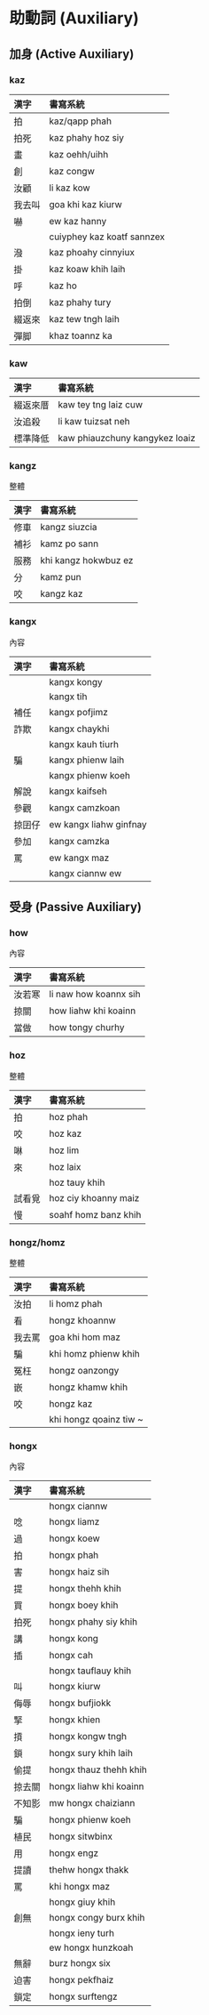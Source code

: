 # 助動詞 (Auxiliary)

## 加身 (Active Auxiliary)

### kaz

| 漢字 | 書寫系統 |
| :--- | :--- |
| 拍 | kaz/qapp phah |
| 拍死 | kaz phahy hoz siy |
| 畫 | kaz oehh/uihh |
| 創 | kaz congw |
| 汝顧 | li kaz kow |
| 我去叫 | goa khi kaz kiurw |
| 嚇 | ew kaz hanny |
| | cuiyphey kaz koatf sannzex |
| 潑 | kaz phoahy cinnyiux |
| 掛 | kaz koaw khih laih |
| 呼 | kaz ho |
| 拍倒 | kaz phahy tury |
| 綴返來 | kaz tew tngh laih |
| 彈脚 | khaz toannz ka |

### kaw

| 漢字 | 書寫系統 |
| :--- | :--- |
| 綴返來厝 | kaw tey tng laiz cuw |
| 汝追殺 | li kaw tuizsat neh |
| 標準降低 | kaw phiauzchuny kangykez loaiz |

### kangz

整體

| 漢字 | 書寫系統 |
| :--- | :--- |
| 修車 | kangz siuzcia |
| 補衫 | kamz po sann |
| 服務 | khi kangz hokwbuz ez |
| 分 | kamz pun |
| 咬 | kangz kaz |

### kangx

內容

| 漢字 | 書寫系統 |
| :--- | :--- |
|| kangx kongy |
|| kangx tih |
| 補任 | kangx pofjimz |
| 詐欺 | kangx chaykhi |
|| kangx kauh tiurh |
| 騙 | kangx phienw laih |
|| kangx phienw koeh |
| 解說 | kangx kaifseh |
| 參觀 | kangx camzkoan |
| 掠囝仔 | ew kangx liahw ginfnay |
| 參加 | kangx camzka |
| 罵 | ew kangx maz |
|| kangx ciannw ew |

## 受身 (Passive Auxiliary)

### how

內容

| 漢字 | 書寫系統 |
| :--- | :--- |
| 汝若寒 | li naw how koannx sih |
| 掠關 | how liahw khi koainn |
| 當做 | how tongy churhy |

### hoz

整體

| 漢字 | 書寫系統 |
| :--- | :--- |
| 拍 | hoz phah |
| 咬 | hoz kaz |
| 啉 | hoz lim |
| 來 | hoz laix |
|| hoz tauy khih |
| 試看覓 | hoz ciy khoanny maiz |
| 慢 | soahf homz banz khih |

### hongz/homz

整體

| 漢字 | 書寫系統 |
| :--- | :--- |
| 汝拍 | li homz phah |
| 看 | hongz khoannw |
| 我去罵 | goa khi hom maz |
| 騙 | khi homz phienw khih |
| 冤枉 | hongz oanzongy |
| 嵌 | hongz khamw khih |
| 咬 | hongz kaz |
|| khi hongz qoainz tiw ~ |

### hongx

內容

| 漢字 | 書寫系統 |
| :--- | :--- |
|  | hongx ciannw |
| 唸 | hongx liamz |
| 過 | hongx koew |
| 拍 | hongx phah |
| 害 | hongx haiz sih |
| 提 | hongx thehh khih |
| 買 | hongx boey khih |
| 拍死 | hongx phahy siy khih |
| 講 | hongx kong |
| 插 | hongx cah |
|| hongx tauflauy khih |
| 叫 | hongx kiurw |
| 侮辱 | hongx bufjiokk |
| 掔 | hongx khien |
| 摃 | hongx kongw tngh |
| 鎖 | hongx sury khih laih |
| 偷提 | hongx thauz thehh khih |
| 掠去關 | hongx liahw khi koainn |
| 不知影 | mw hongx chaiziann |
| 騙 | hongx phienw koeh |
| 植民 | hongx sitwbinx |
| 用 | hongx engz |
| 提讀 | thehw hongx thakk |
| 罵 | khi hongx maz |
|| hongx giuy khih |
| 創無 | hongx congy burx khih |
|| hongx ieny turh |
|| ew hongx hunzkoah |
| 無辭 | burz hongx six |
| 迫害 | hongx pekfhaiz |
| 鎖定 | hongx surftengz |
